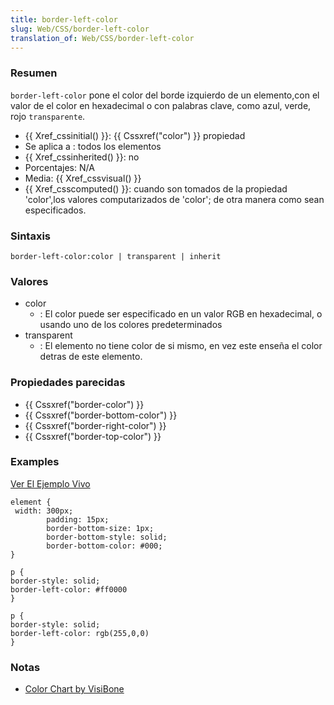 ```yaml
---
title: border-left-color
slug: Web/CSS/border-left-color
translation_of: Web/CSS/border-left-color
---
```

### Resumen

`border-left-color` pone el color del borde izquierdo de un elemento,con el valor de el color en hexadecimal o con palabras clave, como azul, verde, rojo `transparente`.

- {{ Xref_cssinitial() }}: {{ Cssxref("color") }} propiedad
- Se aplica a : todos los elementos
- {{ Xref_cssinherited() }}: no
- Porcentajes: N/A
- Media: {{ Xref_cssvisual() }}
- {{ Xref_csscomputed() }}: cuando son tomados de la propiedad 'color',los valores computarizados de 'color'; de otra manera como sean especificados.

### Sintaxis

```
border-left-color:color | transparent | inherit
```

### Valores

- color
  - : El color puede ser especificado en un valor RGB en hexadecimal, o usando uno de los colores predeterminados
- transparent
  - : El elemento no tiene color de si mismo, en vez este enseña el color detras de este elemento.

### Propiedades parecidas

- {{ Cssxref("border-color") }}
- {{ Cssxref("border-bottom-color") }}
- {{ Cssxref("border-right-color") }}
- {{ Cssxref("border-top-color") }}

### Examples

[Ver El Ejemplo Vivo](/samples/cssref/border.html)

```
element {
 width: 300px;
        padding: 15px;
        border-bottom-size: 1px;
        border-bottom-style: solid;
        border-bottom-color: #000;
}
```

```
p {
border-style: solid;
border-left-color: #ff0000
}

p {
border-style: solid;
border-left-color: rgb(255,0,0)
}
```

### Notas

- [Color Chart by VisiBone](http://html-color-codes.com/)
